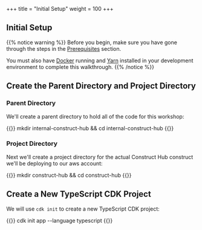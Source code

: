 +++
title = "Initial Setup"
weight = 100
+++

## Initial Setup

{{% notice warning %}}
Before you begin, make sure you have gone through the steps in the [Prerequisites](/15-prerequisites.html) section.

You must also have <a href="https://docs.docker.com/get-docker/" target="_blank">Docker</a> running and <a href="https://yarnpkg.com/getting-started/install" target="_blank">Yarn</a> installed in your development environment to complete this walkthrough.
{{% /notice %}}

## Create the Parent Directory and Project Directory

### Parent Directory 
We'll create a parent directory to hold all of the code for this workshop:

{{<highlight bash>}}
mkdir internal-construct-hub && cd internal-construct-hub
{{</highlight>}}

### Project Directory
Next we'll create a project directory for the actual Construct Hub construct we'll be deploying to our aws account:

{{<highlight bash>}}
mkdir construct-hub && cd construct-hub
{{</highlight>}}

## Create a New TypeScript CDK Project

We will use `cdk init` to create a new TypeScript CDK project:

{{<highlight bash>}}
cdk init app --language typescript
{{</highlight>}}
